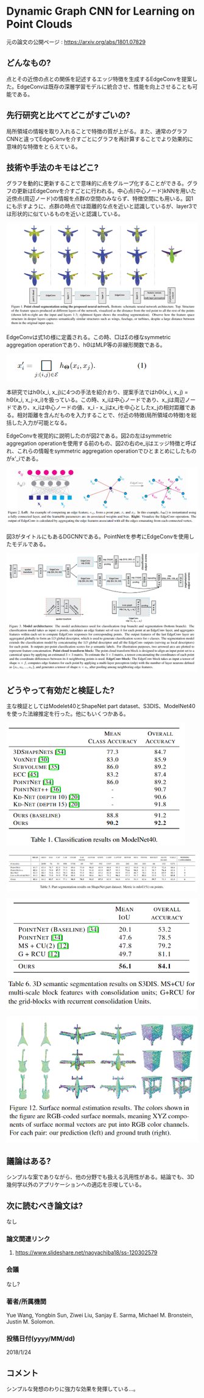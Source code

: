 # Dynamic Graph CNN for Learning on Point Clouds

元の論文の公開ページ : https://arxiv.org/abs/1801.07829

## どんなもの?
点とその近傍の点との関係を記述するエッジ特徴を生成するEdgeConvを提案した。EdgeConvは既存の深層学習モデルに統合させ、性能を向上させることも可能である。

## 先行研究と比べてどこがすごいの?
局所領域の情報を取り入れることで特徴の質が上がる。また、通常のグラフCNNと違ってEdgeConvを介すごとにグラフを再計算することでより効果的に意味的な特徴をとらえている。

## 技術や手法のキモはどこ?
グラフを動的に更新することで意味的に点をグループ化することができる。グラフの更新はEdgeConvを介すごとに行われる。中心点(中心ノード)kNNを用いた近傍点(周辺ノード)の情報を点群の空間のみならず、特徴空間にも用いる。図1にも示すように、点群の時点では距離的な点を近いと認識しているが、layer3では形状的に似ているものを近いと認識している。

![fig1](img/DGCfLoPC/fig1.png)

EdgeConvは式1の様に定義される。この時、□はΣの様なsymmetric aggregation operationであり、hΘはMLP等の非線形関数である。

![eq1](img/DGCfLoPC/eq1.png)

本研究ではhΘ(x_i, x_j)に4つの手法を紹介おり、提案手法ではhΘ(x_i, x_j) = hΘ(x_i, x_j-x_i)を扱っている。この時、x_iは中心ノードであり、x_jは周辺ノードであり、x_iは中心ノードの値、x_i - x_jはx_iを中心としたx_jの相対距離である。相対距離を含んだものを入力することで、付近の特徴(局所領域の特徴)を総括した入力が可能となる。

EdgeConvを視覚的に説明したのが図2である。図2の左はsymmetric aggregation operationを使用する前のもの、図2の右のe_ijはエッジ特徴と呼ばれ、これらの情報をsymmetric aggregation operationでひとまとめにしたものがx'_iである。

![fig2](img/DGCfLoPC/fig2.png)

図3がタイトルにもあるDGCNNである。PointNetを参考にEdgeConvを使用したモデルである。

![fig3](img/DGCfLoPC/fig3.png)

## どうやって有効だと検証した?
主な検証としてはModelet40とShapeNet part dataset、S3DIS、ModelNet40を使った法線推定を行った。他にもいくつかある。

![tab1](img/DGCfLoPC/tab1.png)

![tab5](img/DGCfLoPC/tab5.png)

![tab6](img/DGCfLoPC/tab6.png)

![fig12](img/DGCfLoPC/fig12.png)

## 議論はある?
シンプルな案でありながら、他の分野でも扱える汎用性がある。結論でも、3D幾何学以外のアプリケーションへの適応を示唆している。

## 次に読むべき論文は?
なし

### 論文関連リンク
1. https://www.slideshare.net/naoyachiba18/ss-120302579

### 会議
なし?

### 著者/所属機関
Yue Wang, Yongbin Sun, Ziwei Liu, Sanjay E. Sarma, Michael M. Bronstein, Justin M. Solomon.

### 投稿日付(yyyy/MM/dd)
2018/1/24

## コメント
シンプルな発想のわりに強力な効果を発揮している...。